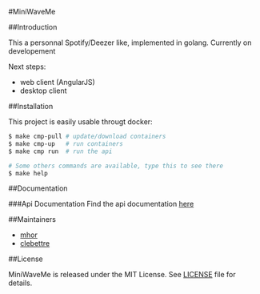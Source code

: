 #MiniWaveMe

##Introduction

This a personnal Spotify/Deezer like, implemented in golang. Currently on developement

Next steps:
- web client (AngularJS)
- desktop client 

##Installation

This project is easily usable througt docker:

```bash
$ make cmp-pull # update/download containers
$ make cmp-up   # run containers
$ make cmp run  # run the api

# Some others commands are available, type this to see there
$ make help
```

##Documentation

###Api Documentation
Find the api documentation [here](http://miniwaveme.github.io/docs)

##Maintainers
- [mhor](http://github.com/mhor)
- [clebettre](http://github.com/clebettre)

##License

MiniWaveMe is released under the MIT License. See [LICENSE](LICENSE) file for details.